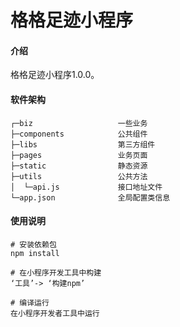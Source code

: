 # 格格足迹小程序

#### 介绍
格格足迹小程序1.0.0。

#### 软件架构
~~~
┌─biz                   一些业务
├─components            公共组件  
├─libs                  第三方组件
├─pages                 业务页面
├─static                静态资源
├─utils                 公共方法
│  └─api.js             接口地址文件     
└─app.json              全局配置类信息
~~~

#### 使用说明
~~~
# 安装依赖包
npm install

# 在小程序开发工具中构建
‘工具’-> ‘构建npm’

# 编译运行
在小程序开发者工具中运行
~~~

